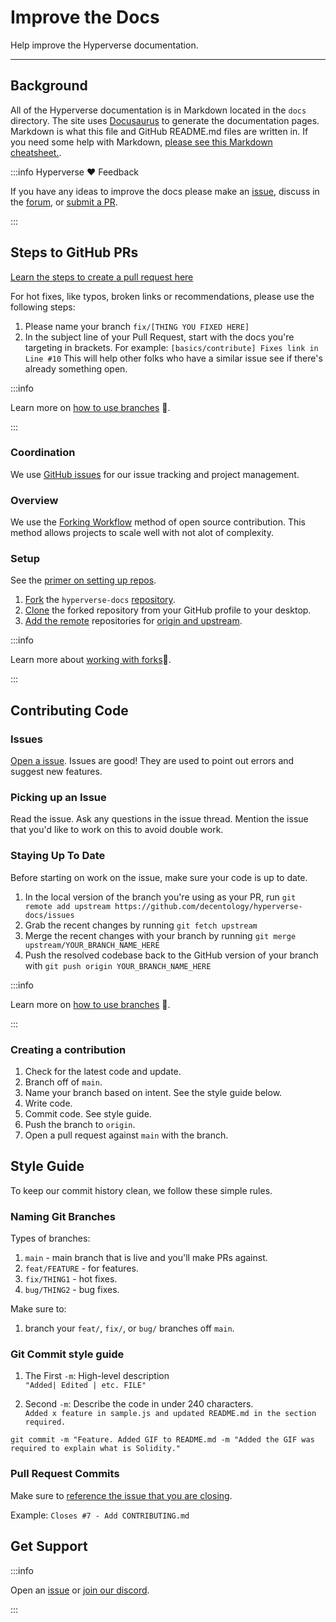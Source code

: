 # Improve the Docs

Help improve the Hyperverse documentation.

---

## Background

All of the Hyperverse documentation is in Markdown located in the `docs` directory. The site uses [Docusaurus](hhttps://docusaurus.io/) to generate the documentation pages. Markdown is what this file and GitHub README.md files are written in. If you need some help with Markdown, [please see this Markdown cheatsheet.](https://www.markdownguide.org/cheat-sheet/).

:::info Hyperverse ❤️ Feedback

If you have any ideas to improve the docs please make an [issue](https://github.com/decentology/hyperverse-docs/issues), discuss in the [forum](https://forum.decentology.com/), or [submit a PR](https://github.com/decentology/hyperverse-docs/pulls).

:::

## Steps to GitHub PRs

[Learn the steps to create a pull request here](https://docs.github.com/en/pull-requests/collaborating-with-pull-requests/proposing-changes-to-your-work-with-pull-requests/creating-a-pull-request)

For hot fixes, like typos, broken links or recommendations, please use the following steps:

1. Please name your branch `fix/[THING YOU FIXED HERE]`
2. In the subject line of your Pull Request, start with the docs you're targeting in brackets. For example: `[basics/contribute] Fixes link in Line #10` This will help other folks who have a similar issue see if there's already something open.

:::info

Learn more on [how to use branches](https://www.atlassian.com/git/tutorials/using-branches) 🌳.

:::

### Coordination

We use [GitHub issues](https://github.com/decentology/hyperverse-docs/issues) for our issue tracking and project management.

### Overview

We use the [Forking Workflow](https://www.atlassian.com/git/tutorials/comparing-workflows/forking-workflow) method of open source contribution. This method allows projects to scale well with not alot of complexity.

### Setup

See the [primer on setting up repos](https://docs.github.com/en/get-started/quickstart/fork-a-repo).

1. [Fork](https://docs.github.com/en/github/getting-started-with-github/quickstart/fork-a-repo) the `hyperverse-docs` [repository](https://github.com/decentology/hyperverse-docs).
2. [Clone](https://docs.github.com/en/github/creating-cloning-and-archiving-repositories/cloning-a-repository-from-github/cloning-a-repository) the forked repository from your GitHub profile to your desktop.
3. [Add the remote](https://docs.github.com/en/github/collaborating-with-pull-requests/working-with-forks/configuring-a-remote-for-a-fork) repositories for [origin and upstream](https://stackoverflow.com/questions/9257533/what-is-the-difference-between-origin-and-upstream-on-github).

:::info

Learn more about [working with forks](https://docs.github.com/en/github/collaborating-with-pull-requests/working-with-forks)🍴.

:::

## Contributing Code

### Issues

[Open a issue](https://github.com/decentology/hyperverse-docs/issues). Issues are good! They are used to point out errors and suggest new features.

### Picking up an Issue

Read the issue. Ask any questions in the issue thread. Mention the issue that you'd like to work on this to avoid double work.

### Staying Up To Date

Before starting on work on the issue, make sure your code is up to date.

1. In the local version of the branch you're using as your PR, run `git remote add upstream https://github.com/decentology/hyperverse-docs/issues`
2. Grab the recent changes by running `git fetch upstream`
3. Merge the recent changes with your branch by running `git merge upstream/YOUR_BRANCH_NAME_HERE`
4. Push the resolved codebase back to the GitHub version of your branch with `git push origin YOUR_BRANCH_NAME_HERE`

:::info

Learn more on [how to use branches](https://www.atlassian.com/git/tutorials/using-branches) 🌳.

:::

### Creating a contribution

1. Check for the latest code and update.
2. Branch off of `main`.
3. Name your branch based on intent. See the style guide below.
4. Write code.
5. Commit code. See style guide.
6. Push the branch to `origin`.
7. Open a pull request against `main` with the branch.

## Style Guide

To keep our commit history clean, we follow these simple rules.

### Naming Git Branches

Types of branches:

1. `main` - main branch that is live and you'll make PRs against.
2. `feat/FEATURE` - for features.
3. `fix/THING1` - hot fixes.
4. `bug/THING2` - bug fixes.

Make sure to:

1. branch your `feat/`, `fix/`, or `bug/` branches off `main`.

### Git Commit style guide

1. The First `-m`: High-level description  
   `"Added| Edited | etc. FILE"`

2. Second `-m`: Describe the code in under 240 characters.  
   `Added x feature in sample.js and updated README.md in the section required.`

```
git commit -m "Feature. Added GIF to README.md -m "Added the GIF was required to explain what is Solidity."
```

### Pull Request Commits

Make sure to [reference the issue that you are closing](https://docs.github.com/en/issues/tracking-your-work-with-issues/creating-issues/linking-a-pull-request-to-an-issue).

Example: `Closes #7 - Add CONTRIBUTING.md`

## Get Support

:::info

Open an [issue](https://github.com/decentology/hyperverse-docs/issues) or [join our discord](https://discord.com/invite/hyperversedao).

:::
